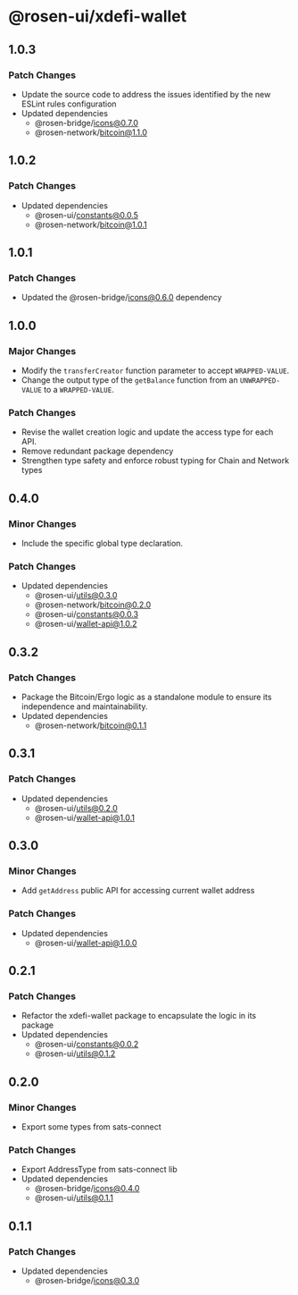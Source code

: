 # @rosen-ui/xdefi-wallet

## 1.0.3

### Patch Changes

- Update the source code to address the issues identified by the new ESLint rules configuration
- Updated dependencies
  - @rosen-bridge/icons@0.7.0
  - @rosen-network/bitcoin@1.1.0

## 1.0.2

### Patch Changes

- Updated dependencies
  - @rosen-ui/constants@0.0.5
  - @rosen-network/bitcoin@1.0.1

## 1.0.1

### Patch Changes

- Updated the @rosen-bridge/icons@0.6.0 dependency

## 1.0.0

### Major Changes

- Modify the `transferCreator` function parameter to accept `WRAPPED-VALUE`.
- Change the output type of the `getBalance` function from an `UNWRAPPED-VALUE` to a `WRAPPED-VALUE`.

### Patch Changes

- Revise the wallet creation logic and update the access type for each API.
- Remove redundant package dependency
- Strengthen type safety and enforce robust typing for Chain and Network types

## 0.4.0

### Minor Changes

- Include the specific global type declaration.

### Patch Changes

- Updated dependencies
  - @rosen-ui/utils@0.3.0
  - @rosen-network/bitcoin@0.2.0
  - @rosen-ui/constants@0.0.3
  - @rosen-ui/wallet-api@1.0.2

## 0.3.2

### Patch Changes

- Package the Bitcoin/Ergo logic as a standalone module to ensure its independence and maintainability.
- Updated dependencies
  - @rosen-network/bitcoin@0.1.1

## 0.3.1

### Patch Changes

- Updated dependencies
  - @rosen-ui/utils@0.2.0
  - @rosen-ui/wallet-api@1.0.1

## 0.3.0

### Minor Changes

- Add `getAddress` public API for accessing current wallet address

### Patch Changes

- Updated dependencies
  - @rosen-ui/wallet-api@1.0.0

## 0.2.1

### Patch Changes

- Refactor the xdefi-wallet package to encapsulate the logic in its package
- Updated dependencies
  - @rosen-ui/constants@0.0.2
  - @rosen-ui/utils@0.1.2

## 0.2.0

### Minor Changes

- Export some types from sats-connect

### Patch Changes

- Export AddressType from sats-connect lib
- Updated dependencies
  - @rosen-bridge/icons@0.4.0
  - @rosen-ui/utils@0.1.1

## 0.1.1

### Patch Changes

- Updated dependencies
  - @rosen-bridge/icons@0.3.0
